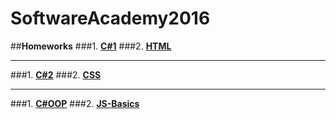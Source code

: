 # SoftwareAcademy2016
##**Homeworks**
###1. **[C#1](https://github.com/KaloyanIT/SoftwareAcademy2016/tree/master/Homeworks/C%231)**
###2. **[HTML](https://github.com/KaloyanIT/SoftwareAcademy2016/tree/master/Homeworks/HTML)**
_____________________________________________________________________________________________
###1. **[C#2](https://github.com/KaloyanIT/SoftwareAcademy2016/tree/master/Homeworks/C%2312)**
###2. **[CSS](https://github.com/KaloyanIT/SoftwareAcademy2016/tree/master/Homeworks/CSS)**
_____________________________________________________________________________________________
###1. **[C#OOP](https://github.com/KaloyanIT/SoftwareAcademy2016/tree/master/Homeworks/C%231)**
###2. **[JS-Basics](https://github.com/KaloyanIT/SoftwareAcademy2016/tree/master/Homeworks/HTML)**
